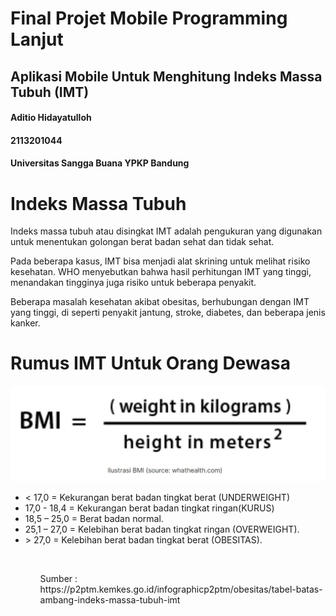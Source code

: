 # Final Projet Mobile Programming Lanjut
<h2> Aplikasi Mobile Untuk Menghitung Indeks Massa Tubuh (IMT)</h2>

<h4>Aditio Hidayatulloh</h4>
<h4>2113201044</h4>
<h4>Universitas Sangga Buana YPKP Bandung</h4>

# Indeks Massa Tubuh
<p>Indeks massa tubuh atau disingkat IMT adalah pengukuran yang digunakan untuk menentukan golongan berat badan sehat dan tidak sehat.</p>

<p>Pada beberapa kasus, IMT bisa menjadi alat skrining untuk melihat risiko kesehatan. WHO menyebutkan bahwa hasil perhitungan IMT yang tinggi, menandakan tingginya juga risiko untuk beberapa penyakit.</p>

<p>Beberapa masalah kesehatan akibat obesitas, berhubungan dengan IMT yang tinggi, di seperti penyakit jantung, stroke, diabetes, dan beberapa jenis kanker.</p>

# Rumus IMT Untuk Orang Dewasa
<img src ="/images/rumus_imt.jpeg">
<ul>
    <li> < 17,0  = Kekurangan berat badan tingkat berat (UNDERWEIGHT)</li>
    <li> 17,0 - 18,4  = Kekurangan berat badan tingkat ringan(KURUS)</li>
    <li>18,5 – 25,0 = Berat badan normal.</li>
    <li>25,1 – 27,0 = Kelebihan berat badan tingkat ringan (OVERWEIGHT).</li>
    <li> > 27,0 = Kelebihan berat badan tingkat berat (OBESITAS).</li>
<ul>
<br>

<p>Sumber : https://p2ptm.kemkes.go.id/infographicp2ptm/obesitas/tabel-batas-ambang-indeks-massa-tubuh-imt</p>

